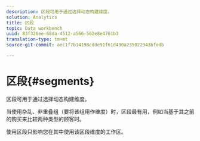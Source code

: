 ```yaml
---
description: 区段可用于通过选择动态构建维度。
solution: Analytics
title: 区段
topic: Data workbench
uuid: 83f326ee-68da-4512-a566-562e8e4761b3
translation-type: tm+mt
source-git-commit: aec1f7b14198cdde91f61d490a235022943bfedb

---
```



# 区段{#segments}

区段可用于通过选择动态构建维度。

当使用杂乱、非重叠组（要将该组用作维度）时，区段最有用，例如当基于其之前的购买来比较两种类型的顾客时。

使用区段只影响您在其中使用该区段维度的工作区。
